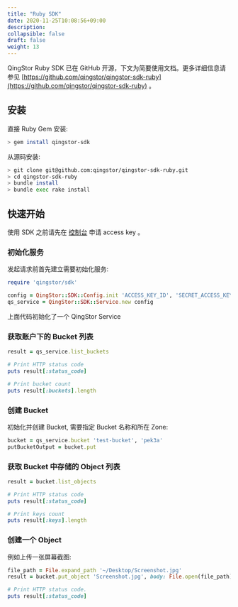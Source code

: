 ```yaml
---
title: "Ruby SDK"
date: 2020-11-25T10:08:56+09:00
description:
collapsible: false
draft: false
weight: 13
---
```



QingStor Ruby SDK 已在 GitHub 开源，下文为简要使用文档。更多详细信息请参见 [https://github.com/qingstor/qingstor-sdk-ruby](https://github.com/qingstor/qingstor-sdk-ruby) 。

## 安装

直接 Ruby Gem 安装:

```bash
> gem install qingstor-sdk
```

从源码安装:

```bash
> git clone git@github.com:qingstor/qingstor-sdk-ruby.git
> cd qingstor-sdk-ruby
> bundle install
> bundle exec rake install
```

## 快速开始

使用 SDK 之前请先在 [控制台](https://console.shanhe.com/access_keys/) 申请 access key 。

### 初始化服务

发起请求前首先建立需要初始化服务:

```ruby
require 'qingstor/sdk'

config = QingStor::SDK::Config.init 'ACCESS_KEY_ID', 'SECRET_ACCESS_KEY'
qs_service = QingStor::SDK::Service.new config
```

上面代码初始化了一个 QingStor Service

### 获取账户下的 Bucket 列表

```ruby
result = qs_service.list_buckets

# Print HTTP status code
puts result[:status_code]

# Print bucket count
puts result[:buckets].length
```

### 创建 Bucket

初始化并创建 Bucket, 需要指定 Bucket 名称和所在 Zone:

```ruby
bucket = qs_service.bucket 'test-bucket', 'pek3a'
putBucketOutput = bucket.put
```

### 获取 Bucket 中存储的 Object 列表

```ruby
result = bucket.list_objects

# Print HTTP status code
puts result[:status_code]

# Print keys count
puts result[:keys].length
```

### 创建一个 Object

例如上传一张屏幕截图:

```ruby
file_path = File.expand_path '~/Desktop/Screenshot.jpg'
result = bucket.put_object 'Screenshot.jpg', body: File.open(file_path)

# Print HTTP status code.
puts result[:status_code]
```
